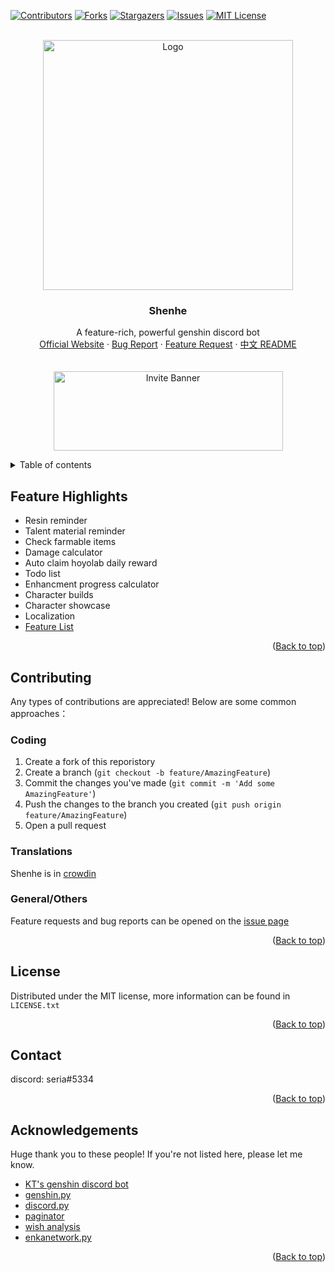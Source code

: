<a name="readme-top"></a>
[![Contributors][contributors-shield]][contributors-url]
[![Forks][forks-shield]][forks-url]
[![Stargazers][stars-shield]][stars-url]
[![Issues][issues-shield]][issues-url]
[![MIT License][license-shield]][license-url]



<!-- PROJECT LOGO -->
<br />
<div align="center">
  <a href="https://github.com/seriaati/shenhe_bot">
    <img src="https://i.imgur.com/bwWfOJH.png" alt="Logo" width="400" height="400">
  </a>

<h3 align="center">Shenhe</h3>

  <p align="center">
    A feature-rich, powerful genshin discord bot
    <br />
    <a href="https://seriaati.github.io/shenhe_website/">Official Website</a>
    ·
    <a href="https://github.com/seriaati/shenhe_bot/issues">Bug Report</a>
    ·
    <a href="https://github.com/seriaati/shenhe_bot/issues">Feature Request</a>
    ·
    <a href="https://github.com/seriaati/shenhe_bot/blob/main/README.md">中文 README</a> <br> <br> <br>
    <a href="https://bit.ly/shenhe_bot">
      <img src="https://i.imgur.com/QfGbpIU.png" alt="Invite Banner" width="367" height="127">
    </a>
  </p>
</div>

<!-- TABLE OF CONTENTS -->
<details>
  <summary>Table of contents</summary>
  <ol>
    <li><a href="#Feature Highlights">Feature Highlights</a></li>
    <li><a href="#Contributing">Contributing</a></li>
    <ul>
        <li><a href="#Code">Code</a></li>
        <li><a href="#Translations">Translations</a></li>
        <li><a href="#General/Others">General/Others</a></li>
     </ul>
    <li><a href="#License">License</a></li>
    <li><a href="#Contact">Contact</a></li>
    <li><a href="#Acknowledgements">Acknowledgements</a></li>
  </ol>
</details>

<!-- USAGE EXAMPLES -->
## Feature Highlights
- Resin reminder
- Talent material reminder
- Check farmable items
- Damage calculator
- Auto claim hoyolab daily reward
- Todo list
- Enhancment progress calculator
- Character builds
- Character showcase
- Localization
- [Feature List](https://seriaati.github.io/shenhe_website/features.html)

<p align="right">(<a href="#readme-top">Back to top</a>)</p>


<!-- CONTRIBUTING -->
## Contributing
Any types of contributions are appreciated! Below are some common approaches：

### Coding
1. Create a fork of this reporistory
2. Create a branch (`git checkout -b feature/AmazingFeature`)
3. Commit the changes you've made (`git commit -m 'Add some AmazingFeature'`)
4. Push the changes to the branch you created (`git push origin feature/AmazingFeature`)
5. Open a pull request

### Translations
Shenhe is in [crowdin](https://crowdin.com/project/shenhe-bot)

### General/Others
Feature requests and bug reports can be opened on the [issue page](https://github.com/seriaati/shenhe_bot/issues)

<p align="right">(<a href="#readme-top">Back to top</a>)</p>



<!-- LICENSE -->
## License

Distributed under the MIT license, more information can be found in `LICENSE.txt`

<p align="right">(<a href="#readme-top">Back to top</a>)</p>



<!-- CONTACT -->
## Contact

discord: seria#5334

<p align="right">(<a href="#readme-top">Back to top</a>)</p>



<!-- ACKNOWLEDGMENTS -->
## Acknowledgements
Huge thank you to these people! If you're not listed here, please let me know.

* [KT's genshin discord bot](https://github.com/KT-Yeh/Genshin-Discord-Bot)
* [genshin.py](https://github.com/thesadru/genshin.py)
* [discord.py](https://github.com/Rapptz/discord.py)
* [paginator](https://github.com/soosBot-com/Pagination)
* [wish analysis](https://github.com/OneBST/GGanalysis)
* [enkanetwork.py](https://github.com/mrwan200/EnkaNetwork.py)

<p align="right">(<a href="#readme-top">Back to top</a>)</p>



<!-- MARKDOWN LINKS & IMAGES -->
<!-- https://www.markdownguide.org/basic-syntax/#reference-style-links -->
[contributors-shield]: https://img.shields.io/github/contributors/seriaati/shenhe_bot.svg?style=for-the-badge
[contributors-url]: https://github.com/seriaati/shenhe_bot/graphs/contributors
[forks-shield]: https://img.shields.io/github/forks/seriaati/shenhe_bot.svg?style=for-the-badge
[forks-url]: https://github.com/seriaati/shenhe_bot/network/members
[stars-shield]: https://img.shields.io/github/stars/seriaati/shenhe_bot.svg?style=for-the-badge
[stars-url]: https://github.com/seriaati/shenhe_bot/stargazers
[issues-shield]: https://img.shields.io/github/issues/seriaati/shenhe_bot.svg?style=for-the-badge
[issues-url]: https://github.com/seriaati/shenhe_bot/issues
[license-shield]: https://img.shields.io/github/license/seriaati/shenhe_bot.svg?style=for-the-badge
[license-url]: https://github.com/seriaati/shenhe_bot/blob/master/LICENSE.txt
[invite-image]: https://i.imgur.com/QfGbpIU.png
[invite-url]: https://bit.ly/shenhe_bot
